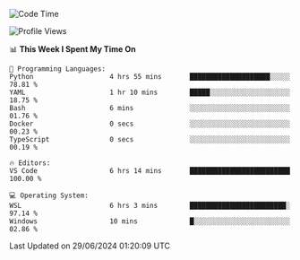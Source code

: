 <!--START_SECTION:waka-->
![Code Time](http://img.shields.io/badge/Code%20Time-662%20hrs%2049%20mins-blue)

![Profile Views](http://img.shields.io/badge/Profile%20Views-1-blue)

📊 **This Week I Spent My Time On** 

```text
💬 Programming Languages: 
Python                   4 hrs 55 mins       ████████████████████░░░░░   78.81 % 
YAML                     1 hr 10 mins        █████░░░░░░░░░░░░░░░░░░░░   18.75 % 
Bash                     6 mins              ░░░░░░░░░░░░░░░░░░░░░░░░░   01.76 % 
Docker                   0 secs              ░░░░░░░░░░░░░░░░░░░░░░░░░   00.23 % 
TypeScript               0 secs              ░░░░░░░░░░░░░░░░░░░░░░░░░   00.19 % 

🔥 Editors: 
VS Code                  6 hrs 14 mins       █████████████████████████   100.00 % 

💻 Operating System: 
WSL                      6 hrs 3 mins        ████████████████████████░   97.14 % 
Windows                  10 mins             █░░░░░░░░░░░░░░░░░░░░░░░░   02.86 % 
```


 Last Updated on 29/06/2024 01:20:09 UTC
<!--END_SECTION:waka-->
